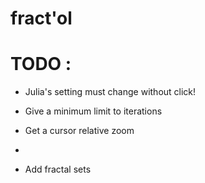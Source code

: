 # fract'ol

# TODO :

* Julia's setting must change without click!

* Give a minimum limit to iterations

* Get a cursor relative zoom

* 

* Add fractal sets
